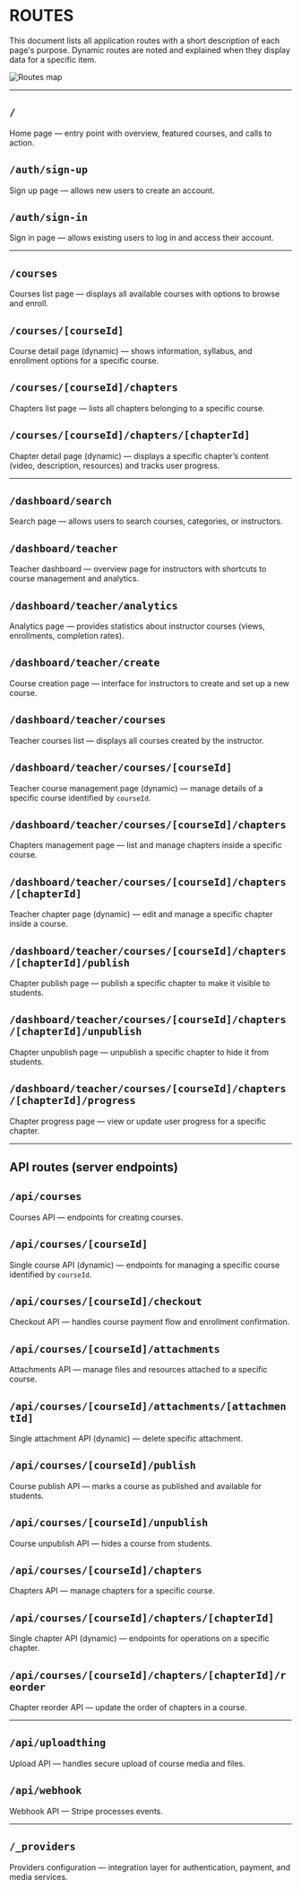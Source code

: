 # ROUTES

This document lists all application routes with a short description of each page's purpose. Dynamic routes are noted and explained when they display data for a specific item.

![Routes map](images/routes.png)

---

## `/`
Home page — entry point with overview, featured courses, and calls to action.

## `/auth/sign-up`
Sign up page — allows new users to create an account.

## `/auth/sign-in`
Sign in page — allows existing users to log in and access their account.

---

## `/courses`
Courses list page — displays all available courses with options to browse and enroll.

## `/courses/[courseId]`
Course detail page (dynamic) — shows information, syllabus, and enrollment options for a specific course.

## `/courses/[courseId]/chapters`
Chapters list page — lists all chapters belonging to a specific course.

## `/courses/[courseId]/chapters/[chapterId]`
Chapter detail page (dynamic) — displays a specific chapter’s content (video, description, resources) and tracks user progress.

---

## `/dashboard/search`
Search page — allows users to search courses, categories, or instructors.

## `/dashboard/teacher`
Teacher dashboard — overview page for instructors with shortcuts to course management and analytics.

## `/dashboard/teacher/analytics`
Analytics page — provides statistics about instructor courses (views, enrollments, completion rates).

## `/dashboard/teacher/create`
Course creation page — interface for instructors to create and set up a new course.

## `/dashboard/teacher/courses`
Teacher courses list — displays all courses created by the instructor.

## `/dashboard/teacher/courses/[courseId]`
Teacher course management page (dynamic) — manage details of a specific course identified by `courseId`.

## `/dashboard/teacher/courses/[courseId]/chapters`
Chapters management page — list and manage chapters inside a specific course.

## `/dashboard/teacher/courses/[courseId]/chapters/[chapterId]`
Teacher chapter page (dynamic) — edit and manage a specific chapter inside a course.

## `/dashboard/teacher/courses/[courseId]/chapters/[chapterId]/publish`
Chapter publish page — publish a specific chapter to make it visible to students.

## `/dashboard/teacher/courses/[courseId]/chapters/[chapterId]/unpublish`
Chapter unpublish page — unpublish a specific chapter to hide it from students.

## `/dashboard/teacher/courses/[courseId]/chapters/[chapterId]/progress`
Chapter progress page — view or update user progress for a specific chapter.

---

## API routes (server endpoints)

## `/api/courses`
Courses API — endpoints for creating courses.

## `/api/courses/[courseId]`
Single course API (dynamic) — endpoints for managing a specific course identified by `courseId`.

## `/api/courses/[courseId]/checkout`
Checkout API — handles course payment flow and enrollment confirmation.

## `/api/courses/[courseId]/attachments`
Attachments API — manage files and resources attached to a specific course.

## `/api/courses/[courseId]/attachments/[attachmentId]`
Single attachment API (dynamic) — delete specific attachment.

## `/api/courses/[courseId]/publish`
Course publish API — marks a course as published and available for students.

## `/api/courses/[courseId]/unpublish`
Course unpublish API — hides a course from students.

## `/api/courses/[courseId]/chapters`
Chapters API — manage chapters for a specific course.

## `/api/courses/[courseId]/chapters/[chapterId]`
Single chapter API (dynamic) — endpoints for operations on a specific chapter.

## `/api/courses/[courseId]/chapters/[chapterId]/reorder`
Chapter reorder API — update the order of chapters in a course.

---

## `/api/uploadthing`
Upload API — handles secure upload of course media and files.

## `/api/webhook`
Webhook API — Stripe processes events.

---

## `/_providers`
Providers configuration — integration layer for authentication, payment, and media services.
